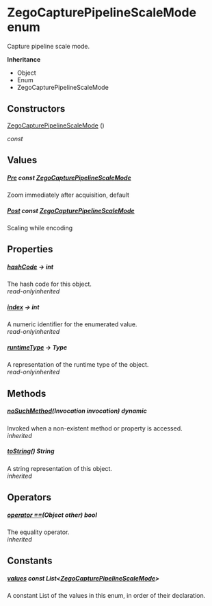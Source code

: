 


# ZegoCapturePipelineScaleMode enum







<p>Capture pipeline scale mode.</p>



**Inheritance**

- Object
- Enum
- ZegoCapturePipelineScaleMode






## Constructors

[ZegoCapturePipelineScaleMode](../zego_uikit_prebuilt_live_audio_room/ZegoCapturePipelineScaleMode/ZegoCapturePipelineScaleMode.md) ()

  _const_ 


## Values

##### [Pre](../zego_uikit_prebuilt_live_audio_room/ZegoCapturePipelineScaleMode.md) const [ZegoCapturePipelineScaleMode](../zego_uikit_prebuilt_live_audio_room/ZegoCapturePipelineScaleMode.md)



<p>Zoom immediately after acquisition, default</p>  




##### [Post](../zego_uikit_prebuilt_live_audio_room/ZegoCapturePipelineScaleMode.md) const [ZegoCapturePipelineScaleMode](../zego_uikit_prebuilt_live_audio_room/ZegoCapturePipelineScaleMode.md)



<p>Scaling while encoding</p>  





## Properties

##### [hashCode](../zego_uikit_prebuilt_live_audio_room/ZegoCapturePipelineScaleMode/hashCode.md) &#8594; int



The hash code for this object.  
_<span class="feature">read-only</span><span class="feature">inherited</span>_



##### [index](../zego_uikit_prebuilt_live_audio_room/ZegoCapturePipelineScaleMode/index.md) &#8594; int



A numeric identifier for the enumerated value.  
_<span class="feature">read-only</span><span class="feature">inherited</span>_



##### [runtimeType](../zego_uikit_prebuilt_live_audio_room/ZegoCapturePipelineScaleMode/runtimeType.md) &#8594; Type



A representation of the runtime type of the object.  
_<span class="feature">read-only</span><span class="feature">inherited</span>_





## Methods

##### [noSuchMethod](../zego_uikit_prebuilt_live_audio_room/ZegoCapturePipelineScaleMode/noSuchMethod.md)(Invocation invocation) dynamic



Invoked when a non-existent method or property is accessed.  
_<span class="feature">inherited</span>_



##### [toString](../zego_uikit_prebuilt_live_audio_room/ZegoCapturePipelineScaleMode/toString.md)() String



A string representation of this object.  
_<span class="feature">inherited</span>_





## Operators

##### [operator ==](../zego_uikit_prebuilt_live_audio_room/ZegoCapturePipelineScaleMode/operator_equals.md)(Object other) bool



The equality operator.  
_<span class="feature">inherited</span>_










## Constants

##### [values](../zego_uikit_prebuilt_live_audio_room/ZegoCapturePipelineScaleMode/values-constant.md) const List&lt;[ZegoCapturePipelineScaleMode](../zego_uikit_prebuilt_live_audio_room/ZegoCapturePipelineScaleMode.md)>



A constant List of the values in this enum, in order of their declaration.  









